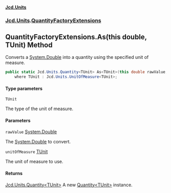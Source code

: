 #### [Jcd.Units](index 'index')
### [Jcd.Units](Jcd.Units 'Jcd.Units').[QuantityFactoryExtensions](QuantityFactoryExtensions 'Jcd.Units.QuantityFactoryExtensions')

## QuantityFactoryExtensions.As<TUnit>(this double, TUnit) Method

Converts a [System.Double](https://docs.microsoft.com/en-us/dotnet/api/System.Double 'System.Double') into a quantity using the specified unit of measure.

```csharp
public static Jcd.Units.Quantity<TUnit> As<TUnit>(this double rawValue, TUnit unitOfMeasure)
    where TUnit : Jcd.Units.UnitOfMeasure<TUnit>;
```
#### Type parameters

<a name='Jcd.Units.QuantityFactoryExtensions.As_TUnit_(thisdouble,TUnit).TUnit'></a>

`TUnit`

The type of the unit of measure.
#### Parameters

<a name='Jcd.Units.QuantityFactoryExtensions.As_TUnit_(thisdouble,TUnit).rawValue'></a>

`rawValue` [System.Double](https://docs.microsoft.com/en-us/dotnet/api/System.Double 'System.Double')

The [System.Double](https://docs.microsoft.com/en-us/dotnet/api/System.Double 'System.Double') to convert.

<a name='Jcd.Units.QuantityFactoryExtensions.As_TUnit_(thisdouble,TUnit).unitOfMeasure'></a>

`unitOfMeasure` [TUnit](QuantityFactoryExtensions.As.DQzUnlZTTS9XKS2YzB22WQ#Jcd.Units.QuantityFactoryExtensions.As_TUnit_(thisdouble,TUnit).TUnit 'Jcd.Units.QuantityFactoryExtensions.As<TUnit>(this double, TUnit).TUnit')

The unit of measure to use.

#### Returns
[Jcd.Units.Quantity&lt;](Quantity_TUnit_ 'Jcd.Units.Quantity<TUnit>')[TUnit](QuantityFactoryExtensions.As.DQzUnlZTTS9XKS2YzB22WQ#Jcd.Units.QuantityFactoryExtensions.As_TUnit_(thisdouble,TUnit).TUnit 'Jcd.Units.QuantityFactoryExtensions.As<TUnit>(this double, TUnit).TUnit')[&gt;](Quantity_TUnit_ 'Jcd.Units.Quantity<TUnit>')
A new [Quantity&lt;TUnit&gt;](Quantity_TUnit_ 'Jcd.Units.Quantity<TUnit>') instance.